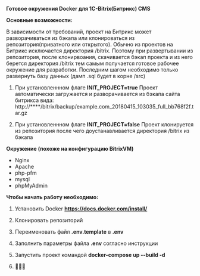 **Готовое окружения Docker для 1C-Bitrix(Битрикс) CMS**

**Основные возможности:**

В зависимости от требований, проект на Битрикс может разворачиваться из бэкапа или клонироваться из репозитория(приватного или открытого). Обычно из проектов на Битрикс исключается директория /bitrix. Поэтому при развертывании из репозитория, после клонирвоания, скачивается бэкап проекта и из него берется директория /bitrix тем самым получается готовое рабочее окружение для разработки. Последним шагом необходимо только развернуть базу данных (дамп .sql будет в корне /src)

1) При установленнном флаге **INIT_PROJECT=true**
Проект автоматически загружается и разворачивается из бэкапа сайта битрикса вида:
http://****/bitrix/backup/example.com_20180415_103035_full_bb768f2f.tar.gz

2) При установленнном флаге **INIT_PROJECT=false**
Проект клонируется из репозитория после чего доустанавливается директория /bitrix из бэкапа

**Окружение (похоже на конфигурацию BitrixVM)**

- Nginx
- Apache
- php-pfm
- mysql
- phpMyAdmin

**Чтобы начать работу необходимо:**

1) Установить Docker **https://docs.docker.com/install/**

2) Клонировать репозиторий 

3) Переименовать файл **.env.template** в **.env**

4) Заполнить параметры файла **.env** согласно инструкции

5) Запустить проект командой **docker-compose up --build -d**

6) 🍺🍺🍺 
